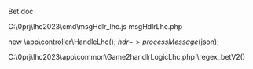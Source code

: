 Bet doc

C:\0prj\lhc2023\cmd\msgHdlr_lhc.js
msgHdlrLhc.php

new  \app\controller\HandleLhc();
 $hdr->processMessage($json);



C:\0prj\lhc2023\app\common\Game2handlrLogicLhc.php
\regex_betV2()

